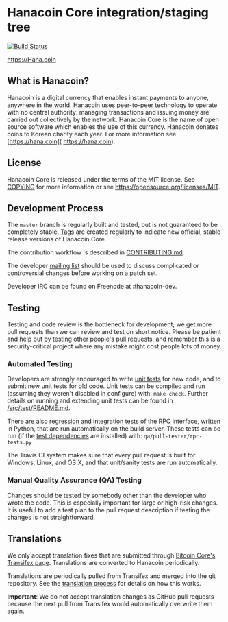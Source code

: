 Hanacoin Core integration/staging tree
=====================================

[![Build Status](https://travis-ci.org/hanacoinproject/hanacoin.svg?branch=master)](https://travis-ci.org/hanacoinproject/hanacoin)

https://Hana.coin

What is Hanacoin?
----------------

Hanacoin is a digital currency that enables instant payments to anyone, anywhere in the world. Hanacoin uses peer-to-peer technology to operate with no central authority: managing transactions and issuing money are carried out collectively by the network. Hanacoin Core is the name of open source software which enables the use of this currency. Hanacoin donates coins to Korean charity each year.
For more information see [https://hana.coin]( https://hana.coin).

License
-------

Hanacoin Core is released under the terms of the MIT license. See [COPYING](COPYING) for more
information or see https://opensource.org/licenses/MIT.

Development Process
-------------------

The `master` branch is regularly built and tested, but is not guaranteed to be
completely stable. [Tags](https://github.com/hanacoinproject/hanacoin/tags) are created
regularly to indicate new official, stable release versions of Hanacoin Core.

The contribution workflow is described in [CONTRIBUTING.md](CONTRIBUTING.md).

The developer [mailing list](https://groups.google.com/forum/#!forum/hanacoin-dev)
should be used to discuss complicated or controversial changes before working
on a patch set.

Developer IRC can be found on Freenode at #hanacoin-dev.

Testing
-------

Testing and code review is the bottleneck for development; we get more pull
requests than we can review and test on short notice. Please be patient and help out by testing
other people's pull requests, and remember this is a security-critical project where any mistake might cost people
lots of money.

### Automated Testing

Developers are strongly encouraged to write [unit tests](src/test/README.md) for new code, and to
submit new unit tests for old code. Unit tests can be compiled and run
(assuming they weren't disabled in configure) with: `make check`. Further details on running
and extending unit tests can be found in [/src/test/README.md](/src/test/README.md).

There are also [regression and integration tests](/qa) of the RPC interface, written
in Python, that are run automatically on the build server.
These tests can be run (if the [test dependencies](/qa) are installed) with: `qa/pull-tester/rpc-tests.py`

The Travis CI system makes sure that every pull request is built for Windows, Linux, and OS X, and that unit/sanity tests are run automatically.

### Manual Quality Assurance (QA) Testing

Changes should be tested by somebody other than the developer who wrote the
code. This is especially important for large or high-risk changes. It is useful
to add a test plan to the pull request description if testing the changes is
not straightforward.

Translations
------------

We only accept translation fixes that are submitted through [Bitcoin Core's Transifex page](https://www.transifex.com/projects/p/bitcoin/).
Translations are converted to Hanacoin periodically.

Translations are periodically pulled from Transifex and merged into the git repository. See the
[translation process](doc/translation_process.md) for details on how this works.

**Important**: We do not accept translation changes as GitHub pull requests because the next
pull from Transifex would automatically overwrite them again.
